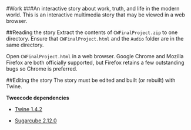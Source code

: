 #Work
###An interactive story about work, truth, and life in the modern world.
This is an interactive multimedia story that may be viewed in a web browser.

##Reading the story
Extract the contents of `CWFinalProject.zip` to one directory. Ensure that `CWFinalProject.html` and the `Audio` folder are in the same directory.

Open `CWFinalProject.html` in a web browser. Google Chrome and Mozilla Firefox are both officially supported, but Firefox retains a few outstanding bugs so Chrome is preferred.

##Editing the story
The story must be edited and built (or rebuilt) with Twine.

**Tweecode dependencies**

* [Twine 1.4.2](http://twinery.org)

* [Sugarcube 2.12.0](http://www.motoslave.net/sugarcube/2/)
